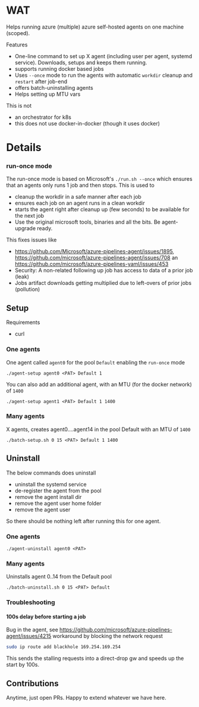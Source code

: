 # WAT

Helps running azure (multiple) azure self-hosted agents on one machine (scoped).

Features

- One-line command to set up X agent (including user per agent, systemd service). Downloads, setups and keeps them running.
- supports running docker based jobs
- Uses `--once` mode to run the agents with automatic `workdir` cleanup and `restart` after job-end
- offers batch-uninstalling agents
- Helps setting up MTU vars

This is not
- an orchestrator for k8s
- this does not use docker-in-docker (though it uses docker)

# Details

### run-once mode

The run-once mode is based on Microsoft's `./run.sh --once` which ensures that an agents only runs 1 job and then stops.
This is used to

 - cleanup the workdir in a safe manner after each job
 - ensures each job on an agent runs in a clean workdir
 - starts the agent right after cleanup up (few seconds) to be available for the next job
 - Use the original microsoft tools, binaries and all the bits. Be agent-upgrade ready.
 
This fixes issues like
 - https://github.com/Microsoft/azure-pipelines-agent/issues/1895, https://github.com/microsoft/azure-pipelines-agent/issues/708 an https://github.com/microsoft/azure-pipelines-yaml/issues/453
 - Security: A non-related following up job has access to data of a prior job (leak)
 - Jobs artifact downloads getting multiplied due to left-overs of prior jobs (pollution)

## Setup

Requirements

 - curl

### One agents
One agent called `agent0` for the pool `Default` enabling the `run-once` mode

```
./agent-setup agent0 <PAT> Default 1
```

You can also add an additional agent, with an MTU (for the docker network) of `1400`

```
./agent-setup agent1 <PAT> Default 1 1400
```

### Many agents

X agents, creates agent0....agent14 in the pool Default with an MTU of `1400`

```
./batch-setup.sh 0 15 <PAT> Default 1 1400
```

## Uninstall

The below commands does uninstall 
- uninstall the systemd service
- de-register the agent from the pool
- remove the agent install dir
- remove the agent user home folder
- remove the agent user

So there should be nothing left after running this for one agent.

### One agents

```
./agent-uninstall agent0 <PAT>
```

### Many agents

Uninstalls agent 0..14 from the Default pool

```
./batch-uninstall.sh 0 15 <PAT> Default 
```

### Troubleshooting

#### 100s delay before starting a job

Bug in the agent, see https://github.com/microsoft/azure-pipelines-agent/issues/4215 workaround by blocking the network request

```bash
sudo ip route add blackhole 169.254.169.254
```

This sends the stalling requests into a direct-drop gw and speeds up the start by 100s.



## Contributions

Anytime, just open PRs. Happy to extend whatever we have here.
